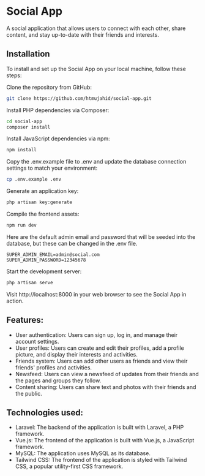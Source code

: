 # Social App

A social application that allows users to connect with each other, share content, and stay up-to-date with their friends and interests.

## Installation 

To install and set up the Social App on your local machine, follow these steps:

Clone the repository from GitHub:

```bash
git clone https://github.com/htmujahid/social-app.git
```
Install PHP dependencies via Composer:
```bash
cd social-app
composer install
```
Install JavaScript dependencies via npm:
```bash
npm install
```
Copy the .env.example file to .env and update the database connection settings to match your environment:
```bash
cp .env.example .env
```
Generate an application key:
```bash
php artisan key:generate
```
Compile the frontend assets:
```bash
npm run dev
```
Here are the default admin email and password that will be seeded into the database, but these can be changed in the .env file.
```env
SUPER_ADMIN_EMAIL=admin@social.com
SUPER_ADMIN_PASSWORD=12345678
```
Start the development server:
```bash
php artisan serve
```
Visit http://localhost:8000 in your web browser to see the Social App in action.

## Features:

- User authentication: Users can sign up, log in, and manage their account settings.
- User profiles: Users can create and edit their profiles, add a profile picture, and display their interests and activities.
- Friends system: Users can add other users as friends and view their friends' profiles and activities.
- Newsfeed: Users can view a newsfeed of updates from their friends and the pages and groups they follow.
- Content sharing: Users can share text and photos with their friends and the public.

## Technologies used:

- Laravel: The backend of the application is built with Laravel, a PHP framework.
- Vue.js: The frontend of the application is built with Vue.js, a JavaScript framework.
- MySQL: The application uses MySQL as its database.
- Tailwind CSS: The frontend of the application is styled with Tailwind CSS, a popular utility-first CSS framework.
